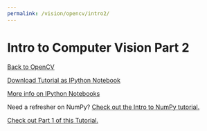 ```yaml
---
permalink: /vision/opencv/intro2/
---
```


# Intro to Computer Vision Part 2

[Back to OpenCV](/docs/vision/opencv)

[Download Tutorial as IPython Notebook]()

[More info on IPython Notebooks]()

Need a refresher on NumPy? [Check out the Intro to NumPy tutorial.](/docs/vision/numpy/intro/)

[Check out Part 1 of this Tutorial.](/docs/vision/opencv/intro1)

